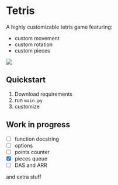 # Tetris

A highly customizable tetris game featuring:

- custom movement
- custom rotation
- custom pieces

![](https://i.imgur.com/h7t4dfs.gif)

## Quickstart

1. Download requirements
2. run `main.py`
3. customize

## Work in progress

- [ ] function docstring
- [ ] options
- [ ] points counter
- [x] pieces queue
- [ ] DAS and ARR

and extra stuff
